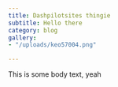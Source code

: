 ```yaml
---
title: Dashpilotsites thingie
subtitle: Hello there
category: blog
gallery:
- "/uploads/keo57004.png"

---
```

This is some body text, yeah